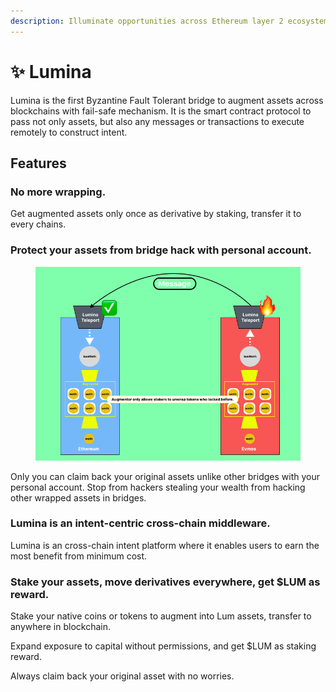 ```yaml
---
description: Illuminate opportunities across Ethereum layer 2 ecosystem and beyond
---
```


# ✨ Lumina

Lumina is the first Byzantine Fault Tolerant bridge to augment assets across blockchains with fail-safe mechanism. It is the smart contract protocol to pass not only assets, but also any messages or transactions to execute remotely to construct intent.

## Features

### **No more wrapping.**



Get augmented assets only once as derivative by staking, transfer it to every chains.

### Protect your assets from bridge hack with personal account.

<figure><img src=".gitbook/assets/augmented (1).png" alt="" width="544"><figcaption></figcaption></figure>

Only you can claim back your original assets unlike other bridges with your personal account. Stop from hackers stealing your wealth from hacking other wrapped assets in bridges.

### Lumina is an intent-centric cross-chain middleware.

Lumina is an cross-chain intent platform where it enables users to earn the most benefit from minimum cost.&#x20;

### Stake your assets, move derivatives everywhere, get $LUM as reward.

Stake your native coins or tokens to augment into Lum assets, transfer to anywhere in blockchain.

Expand exposure to capital without permissions, and get $LUM as staking reward.

Always claim back your original asset with no worries.
